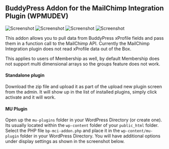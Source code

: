 ## BuddyPress Addon for the MailChimp Integration Plugin (WPMUDEV)

![Screenshot](https://img.shields.io/badge/build-passed-1ece30.svg) ![Screenshot](https://img.shields.io/badge/plugin-WPMUDEV-blue.svg) ![Screenshot](https://img.shields.io/badge/license-GNU_GPL_v2-red.svg) ![Screenshot](https://img.shields.io/badge/release-1.0.0-orange.svg)

This addon allows you to pull data from BuddyPress xProfile fields and pass them in a function call to the MailChimp API. Currently the MailChimp Integration plugin does not read xProfile data out of the Box. 

This applies to users of Membership as well, by default Membership does not support multi dimensional arrays so the groups feature does not work. 

#### Standalone plugin 

Download the zip file and upload it as part of the upload new plugin screen from the admin. It will show up in the list of installed plugins, simply click activate and it will work. 

#### MU Plugin

Open up the `mu-plugins` folder in your WordPress Directory (or create one). Its usually located within the `wp-content` folder of your `public_html` folder. Select the PHP file `bp-mci-addon.php` and place it in the `wp-content/mu-plugin` folder in your WordPress Directory. You will have additional options under display settings as shown in the screenshot below.